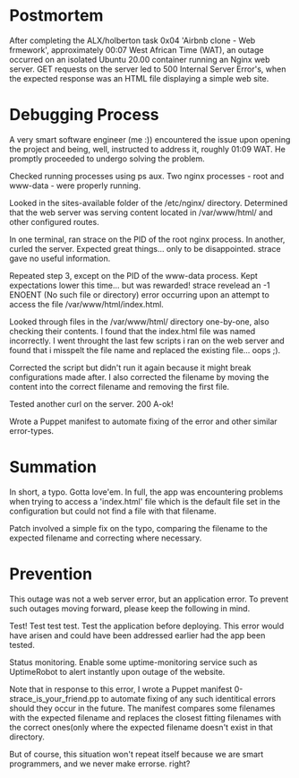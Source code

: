 # Postmortem
After completing the ALX/holberton task 0x04 'Airbnb clone - Web frmework', approximately 00:07 West African Time (WAT), an outage occurred on an isolated Ubuntu 20.00 container running an Nginx web server. GET requests on the server led to 500 Internal Server Error's, when the expected response was an HTML file displaying a simple web site.

# Debugging Process
A very smart software engineer (me :)) encountered the issue upon opening the project and being, well, instructed to address it, roughly 01:09 WAT. He promptly proceeded to undergo solving the problem.

Checked running processes using ps aux. Two nginx processes - root and www-data - were properly running.

Looked in the sites-available folder of the /etc/nginx/ directory. Determined that the web server was serving content located in /var/www/html/ and other configured routes.

In one terminal, ran strace on the PID of the root nginx process. In another, curled the server. Expected great things... only to be disappointed. strace gave no useful information.

Repeated step 3, except on the PID of the www-data process. Kept expectations lower this time... but was rewarded! strace revelead an -1 ENOENT (No such file or directory) error occurring upon an attempt to access the file /var/www/html/index.html.

Looked through files in the /var/www/html/ directory one-by-one, also checking their contents. I found that the index.html file was named incorrectly. I went throught the last few scripts i ran on the web server and found that i misspelt the file name and replaced the existing file... oops ;).

Corrected the script but didn't run it again because it might break configurations made after. I also corrected the filename by moving the content into the correct filename and removing the first file.

Tested another curl on the server. 200 A-ok!

Wrote a Puppet manifest to automate fixing of the error and other similar error-types.

# Summation
In short, a typo. Gotta love'em. In full, the app was encountering problems when trying to access a 'index.html' file which is the default file set in the configuration but could not find a file with that filename.

Patch involved a simple fix on the typo, comparing the filename to the expected filename and correcting where necessary.

# Prevention
This outage was not a web server error, but an application error. To prevent such outages moving forward, please keep the following in mind.

Test! Test test test. Test the application before deploying. This error would have arisen and could have been addressed earlier had the app been tested.

Status monitoring. Enable some uptime-monitoring service such as UptimeRobot to alert instantly upon outage of the website.

Note that in response to this error, I wrote a Puppet manifest 0-strace_is_your_friend.pp to automate fixing of any such identitical errors should they occur in the future. The manifest compares some filenames with the expected filename and replaces the closest fitting filenames with the correct ones(only where the expected filename doesn't exist in that directory.

But of course, this situation won't repeat itself because we are smart programmers, and we never make errorse. right?
